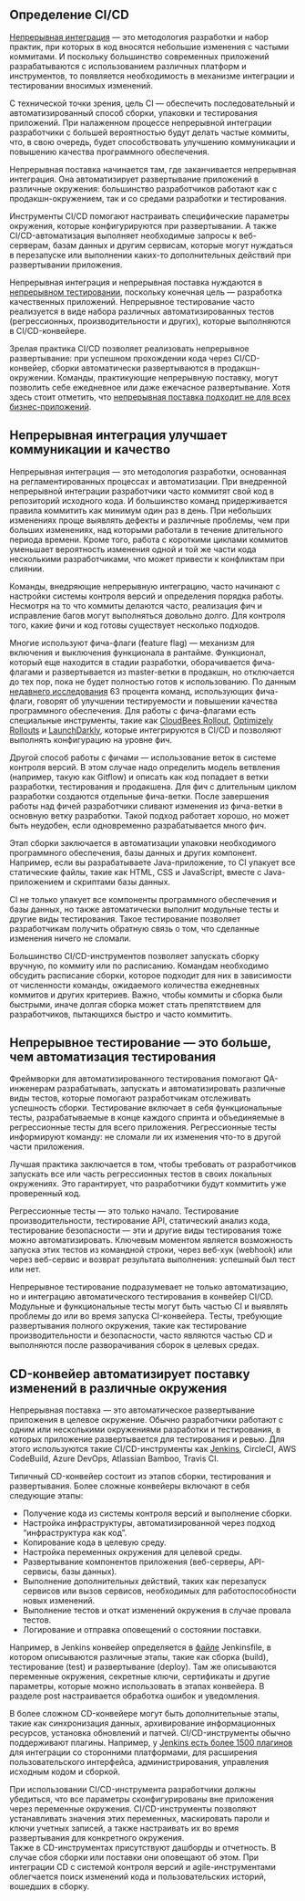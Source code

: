 ## Определение CI/CD

  
[Непрерывная интеграция](https://www.infoworld.com/article/3295900/what-is-continuous-integration-ci-faster-better-software-development.html) — это методология разработки и набор практик, при которых в код вносятся небольшие изменения с частыми коммитами. И поскольку большинство современных приложений разрабатываются с использованием различных платформ и инструментов, то появляется необходимость в механизме интеграции и тестировании вносимых изменений.  
  
С технической точки зрения, цель CI — обеспечить последовательный и автоматизированный способ сборки, упаковки и тестирования приложений. При налаженном процессе непрерывной интеграции разработчики с большей вероятностью будут делать частые коммиты, что, в свою очередь, будет способствовать улучшению коммуникации и повышению качества программного обеспечения.  
  
Непрерывная поставка начинается там, где заканчивается непрерывная интеграция. Она автоматизирует развертывание приложений в различные окружения: большинство разработчиков работают как с продакшн-окружением, так и со средами разработки и тестирования.  
  
Инструменты CI/CD помогают настраивать специфические параметры окружения, которые конфигурируются при развертывании. А также CI/CD-автоматизация выполняет необходимые запросы к веб-серверам, базам данных и другим сервисам, которые могут нуждаться в перезапуске или выполнении каких-то дополнительных действий при развертывании приложения.  
  
Непрерывная интеграция и непрерывная поставка нуждаются в [непрерывном тестировании](https://www.infoworld.com/article/3289104/how-to-align-test-automation-with-agile-and-devops.html), поскольку конечная цель — разработка качественных приложений. Непрерывное тестирование часто реализуется в виде набора различных автоматизированных тестов (регрессионных, производительности и других), которые выполняются в CI/CD-конвейере.  
  
Зрелая практика CI/CD позволяет реализовать непрерывное развертывание: при успешном прохождении кода через CI/CD-конвейер, сборки автоматически развертываются в продакшн-окружении. Команды, практикующие непрерывную поставку, могут позволить себе ежедневное или даже ежечасное развертывание. Хотя здесь стоит отметить, что [непрерывная поставка подходит не для всех бизнес-приложений](http://blogs.starcio.com/2017/04/continuous-deployment-right-for-your-business.html).  
  

## Непрерывная интеграция улучшает коммуникации и качество

  
Непрерывная интеграция — это методология разработки, основанная на регламентированных процессах и автоматизации. При внедренной непрерывной интеграции разработчики часто коммитят свой код в репозиторий исходного кода. И большинство команд придерживается правила коммитить как минимум один раз в день. При небольших изменениях проще выявлять дефекты и различные проблемы, чем при больших изменениях, над которыми работали в течение длительного периода времени. Кроме того, работа с короткими циклами коммитов уменьшает вероятность изменения одной и той же части кода несколькими разработчиками, что может привести к конфликтам при слиянии.  
  
Команды, внедряющие непрерывную интеграцию, часто начинают с настройки системы контроля версий и определения порядка работы. Несмотря на то что коммиты делаются часто, реализация фич и исправление багов могут выполняться довольно долго. Для контроля того, какие фичи и код готовы существует несколько подходов.  
  
Многие используют фича-флаги (feature flag) — механизм для включения и выключения функционала в рантайме. Функционал, который еще находится в стадии разработки, оборачивается фича-флагами и развертывается из master-ветки в продакшн, но отключается до тех пор, пока не будет полностью готов к использованию. По данным [недавнего исследования](https://www.atlassian.com/software-development/practices) 63 процента команд, использующих фича-флаги, говорят об улучшении тестируемости и повышении качества программного обеспечения. Для работы с фича-флагами есть специальные инструменты, такие как [CloudBees Rollout](https://rollout.io/), [Optimizely Rollouts](https://www.optimizely.com/rollouts/?ref=nav) и [LaunchDarkly](https://launchdarkly.com/), которые интегрируются в CI/CD и позволяют выполнять конфигурацию на уровне фич.  
  
Другой способ работы с фичами — использование веток в системе контроля версий. В этом случае надо определить модель ветвления (например, такую как Gitflow) и описать как код попадает в ветки разработки, тестирования и продакшена. Для фич с длительным циклом разработки создаются отдельные фича-ветки. После завершения работы над фичей разработчики сливают изменения из фича-ветки в основную ветку разработки. Такой подход работает хорошо, но может быть неудобен, если одновременно разрабатывается много фич.  
  
Этап сборки заключается в автоматизации упаковки необходимого программного обеспечения, базы данных и других компонент. Например, если вы разрабатываете Java-приложение, то CI упакует все статические файлы, такие как HTML, CSS и JavaScript, вместе с Java-приложением и скриптами базы данных.  
  
CI не только упакует все компоненты программного обеспечения и базы данных, но также автоматически выполнит модульные тесты и другие виды тестирования. Такое тестирование позволяет разработчикам получить обратную связь о том, что сделанные изменения ничего не сломали.  
  
Большинство CI/CD-инструментов позволяет запускать сборку вручную, по коммиту или по расписанию. Командам необходимо обсудить расписание сборки, которое подходит для них в зависимости от численности команды, ожидаемого количества ежедневных коммитов и других критериев. Важно, чтобы коммиты и сборка были быстрыми, иначе долгая сборка может стать препятствием для разработчиков, пытающихся быстро и часто коммитить.  
  

## Непрерывное тестирование — это больше, чем автоматизация тестирования

  
Фреймворки для автоматизированного тестирования помогают QA-инженерам разрабатывать, запускать и автоматизировать различные виды тестов, которые помогают разработчикам отслеживать успешность сборки. Тестирование включает в себя функциональные тесты, разрабатываемые в конце каждого спринта и объединяемые в регрессионные тесты для всего приложения. Регрессионные тесты информируют команду: не сломали ли их изменения что-то в другой части приложения.  
  
Лучшая практика заключается в том, чтобы требовать от разработчиков запускать все или часть регрессионных тестов в своих локальных окружениях. Это гарантирует, что разработчики будут коммитить уже проверенный код.  
  
Регрессионные тесты — это только начало. Тестирование производительности, тестирование API, статический анализ кода, тестирование безопасности — эти и другие виды тестирования тоже можно автоматизировать. Ключевым моментом является возможность запуска этих тестов из командной строки, через веб-хук (webhook) или через веб-сервис и возврат результата выполнения: успешный был тест или нет.  
  
Непрерывное тестирование подразумевает не только автоматизацию, но и интеграцию автоматического тестирования в конвейер CI/CD. Модульные и функциональные тесты могут быть частью CI и выявлять проблемы до или во время запуска CI-конвейера. Тесты, требующие развертывания полного окружения, такие как тестирование производительности и безопасности, часто являются частью CD и выполняются после разворачивания сборок в целевых средах.  
  

## CD-конвейер автоматизирует поставку изменений в различные окружения

  
Непрерывная поставка — это автоматическое развертывание приложения в целевое окружение. Обычно разработчики работают с одним или несколькими окружениями разработки и тестирования, в которых приложение развертывается для тестирования и ревью. Для этого используются такие CI/CD-инструменты как [Jenkins](https://www.infoworld.com/article/3239666/devops/what-is-jenkins-the-ci-server-explained.html), CircleCI, AWS CodeBuild, Azure DevOps, Atlassian Bamboo, Travis CI.  
  
Типичный CD-конвейер состоит из этапов сборки, тестирования и развертывания. Более сложные конвейеры включают в себя следующие этапы:  
  

- Получение кода из системы контроля версий и выполнение сборки.
- Настройка инфраструктуры, автоматизированной через подход “инфраструктура как код”.
- Копирование кода в целевую среду.
- Настройка переменных окружения для целевой среды.
- Развертывание компонентов приложения (веб-серверы, API-сервисы, базы данных).
- Выполнение дополнительных действий, таких как перезапуск сервисов или вызов сервисов, необходимых для работоспособности новых изменений.
- Выполнение тестов и откат изменений окружения в случае провала тестов.
- Логирование и отправка оповещений о состоянии поставки.

  
Например, в Jenkins конвейер определяется в [файле](https://jenkins.io/doc/book/pipeline/jenkinsfile/) Jenkinsfile, в котором описываются различные этапы, такие как сборка (build), тестирование (test) и развертывание (deploy). Там же описываются переменные окружения, секретные ключи, сертификаты и другие параметры, которые можно использовать в этапах конвейера. В разделе post настраивается обработка ошибок и уведомления.  
  
В более сложном CD-конвейере могут быть дополнительные этапы, такие как синхронизация данных, архивирование информационных ресурсов, установка обновлений и патчей. CI/CD-инструменты обычно поддерживают плагины. Например, у [Jenkins есть более 1500 плагинов](https://plugins.jenkins.io/) для интеграции со сторонними платформами, для расширения пользовательского интерфейса, администрирования, управления исходным кодом и сборкой.  
  
При использовании CI/CD-инструмента разработчики должны убедиться, что все параметры сконфигурированы вне приложения через переменные окружения. CI/CD-инструменты позволяют устанавливать значения этих переменных, маскировать пароли и ключи учетных записей, а также настраивать их во время развертывания для конкретного окружения.  
Также в CD-инструментах присутствуют дашборды и отчетность. В случае сбоя сборки или поставки они оповещают об этом. При интеграции CD с системой контроля версий и agile-инструментами облегчается поиск изменений кода и пользовательских историй, вошедших в сборку.
